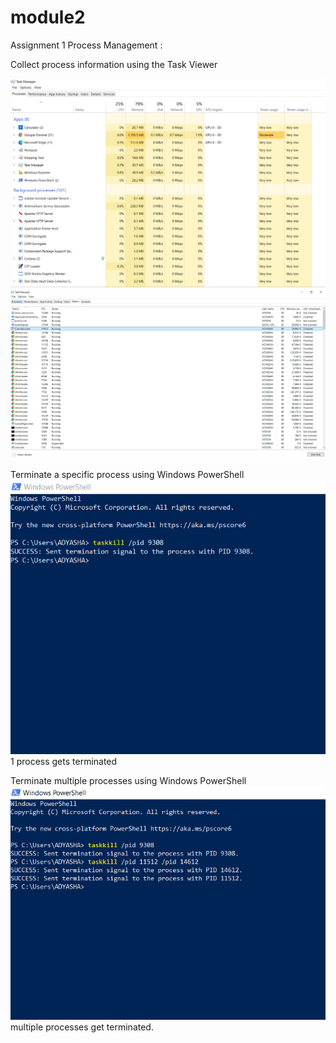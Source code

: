 # module2
Assignment 1
Process Management :



Collect process information using the Task Viewer

![task manager](https://github.com/adyashap2011/module2/blob/main/task%20manager.PNG)
![PID](https://github.com/adyashap2011/module2/blob/main/PID.PNG)


Terminate a specific process using Windows PowerShell 
![kill one process](https://github.com/adyashap2011/module2/blob/main/kill.PNG)
1 process gets terminated

Terminate multiple processes using Windows PowerShell 
![kill multiple processes](https://github.com/adyashap2011/module2/blob/main/multiple%20kill.PNG)
multiple processes get terminated.
